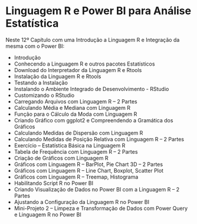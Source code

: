 # Linguagem R e Power BI para Análise Estatística

Neste 12º Capítulo com uma Introdução a Linguagem R e Integração da mesma com o Power BI:

<ul>
  <li>Introdução</li>
  <li>Conhecendo a Linguagem R e outros pacotes Estatísticos</li>
  <li>Download do Interpretador da Linguagem R e Rtools</li>
  <li>Instalação da Linguagem R e Rtools</li>
  <li>Testando a Instalação</li>
  <li>Instalando o Ambiente Integrado de Desenvolvimento - RStudio</li>
  <li>Customizando o RStudio</li>
  <li>Carregando Arquivos com Linguagem R – 2 Partes</li>
  <li>Calculando Média e Mediana com Linguagem R</li>
  <li>Função para o Cálculo da Moda com Linguagem R</li>
  <li>Criando Gráfico com ggplot2 e Compreendendo a Gramática dos Gráficos</li>
  <li>Calculando Medidas de Dispersão com Linguagem R</li>
  <li>Calculando Medidas de Posição Relativa com Linguagem R – 2 Partes</li>
  <li>Exercício – Estatística Básica na Linguagem R</li>
  <li>Tabela de Frequência com Linguagem R – 2 Partes</li>
  <li>Criação de Gráficos com Linguagem R</li>
  <li>Gráficos com Linguagem R – BarPlot, Pie Chart 3D – 2 Partes</li>
  <li>Gráficos com Linguagem R – Line Chart, Boxplot, Scatter Plot</li>
  <li>Gráficos com Linguagem R – Treemap, Histograma</li>
  <li>Habilitando Script R no Power BI</li>
  <li>Criando Visualização de Dados no Power BI com a Linguagem R – 2 Partes</li>
  <li>Ajustando a Configuração da Linguagem R no Power BI</li>
  <li>Mini-Projeto 2 – Limpeza e Transformação de Dados com Power Query e Linguagem R no Power BI</li>
</ul>